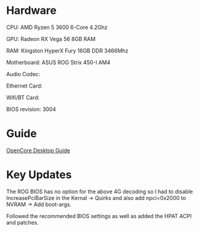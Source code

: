 # Hardware

CPU: AMD Ryzen 5 3600 6-Core 4.2Ghz

GPU: Radeon RX Vega 56 8GB RAM

RAM: Kingston HyperX Fury 16GB DDR 3466Mhz

Motherboard: ASUS ROG Strix 450-I AM4

Audio Codec:

Ethernet Card:

Wifi/BT Card:

BIOS revision: 3004


# Guide

[OpenCore Desktop Guide](https://dortania.github.io/OpenCore-Desktop-Guide/AMD/zen.html#ryzen-and-threadripper17h)

# Key Updates

The ROG BIOS has no option for the above 4G decoding so I had to disable IncreasePciBarSize in the Kernal -> Quirks and also add npci=0x2000 to NVRAM -> Add boot-args.

Followed the recommended BIOS settings as well as added the HPAT ACPI and patches.
